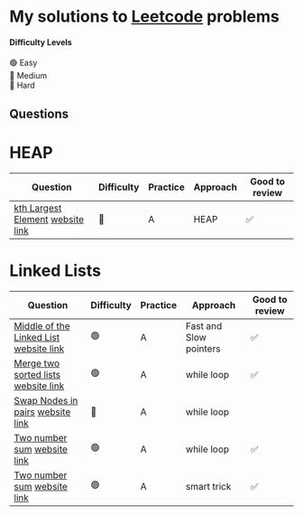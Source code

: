 # My solutions to [Leetcode](https://leetcode.com/) problems 



#### Difficulty Levels

🟢 Easy  
🔵 Medium  
🔴 Hard  


## Questions

# HEAP

| Question                                                                          | Difficulty | Practice             | Approach                 | Good to review |
| --------------------------------------------------------------------------------- | ---------- | -------------------- | ------------------------ | -------------- |
| [kth Largest Element](/Heap/Kth_largest/kth_largest.py) [website link](https://leetcode.com/problems/kth-largest-element-in-an-array/solution/)                          | 🔵         |    A       | HEAP                 | ✅             |




# Linked Lists

| Question                                                                          | Difficulty | Practice             | Approach                 | Good to review |
| --------------------------------------------------------------------------------- | ---------- | -------------------- | ------------------------ | -------------- |
| [Middle of the Linked List](/Linked_Lists/middle_of_list/middle_of_list.py) [website link](https://leetcode.com/problems/middle-of-the-linked-list/)                          | 🟢         |    A       | Fast and Slow pointers                 | ✅             |
| [Merge two sorted lists](/Linked_Lists/merge_sorted/merge_sorted.py) [website link](https://leetcode.com/problems/merge-two-sorted-lists/)                          | 🟢         |    A       | while loop                | ✅            |
| [Swap Nodes in pairs](/Linked_Lists/swap_nodes/swap_nodes.py) [website link](https://leetcode.com/problems/swap-nodes-in-pairs/)                          | 🔵         |    A       | while loop                |            |
| [Two number sum](/Linked_Lists/two_number_sum/two_number_sum.py) [website link](https://leetcode.com/problems/add-two-numbers/submissions/)                          | 🟢         |    A       | while loop                | ✅            |
| [Two number sum](/Linked_Lists/delete_node/delete_node.py) [website link](https://leetcode.com/problems/delete-node-in-a-linked-list/)                          | 🟢         |    A       | smart trick             | ✅            |
